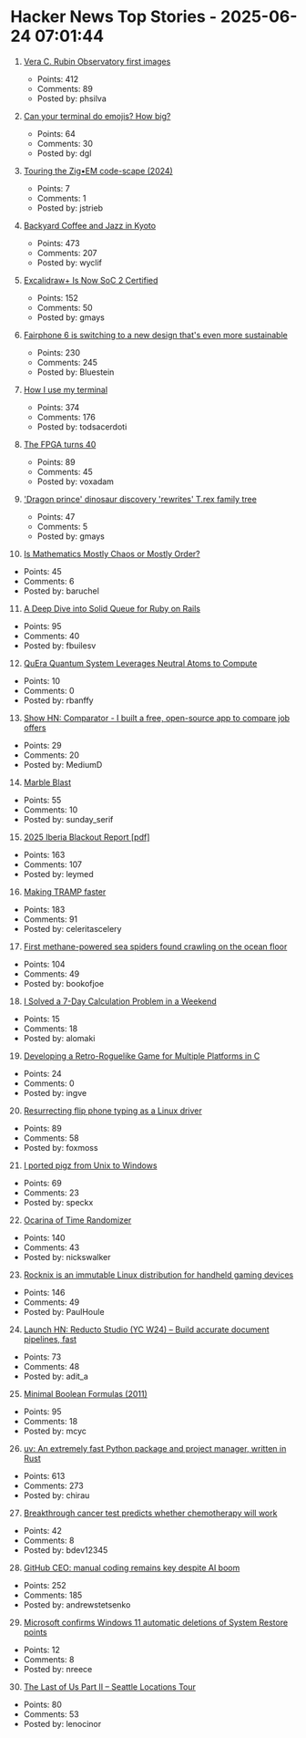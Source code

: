 # Hacker News Top Stories - 2025-06-24 07:01:44

1. [Vera C. Rubin Observatory first images](https://rubinobservatory.org/news/rubin-first-look/cosmic-treasure-chest)
   - Points: 412
   - Comments: 89
   - Posted by: phsilva

2. [Can your terminal do emojis? How big?](https://dgl.cx/2025/06/can-your-terminal-do-emojis)
   - Points: 64
   - Comments: 30
   - Posted by: dgl

3. [Touring the Zig•EM code-scape (2024)](https://zigem.openem.org/post-003/)
   - Points: 7
   - Comments: 1
   - Posted by: jstrieb

4. [Backyard Coffee and Jazz in Kyoto](https://thedeletedscenes.substack.com/p/backyard-coffee-and-jazz-in-kyoto)
   - Points: 473
   - Comments: 207
   - Posted by: wyclif

5. [Excalidraw+ Is Now SoC 2 Certified](https://plus.excalidraw.com/blog/excalidraw-soc2)
   - Points: 152
   - Comments: 50
   - Posted by: gmays

6. [Fairphone 6 is switching to a new design that's even more sustainable](https://www.androidcentral.com/phones/fairphone-6-official-render-leaks-showcase-its-sustainable-design)
   - Points: 230
   - Comments: 245
   - Posted by: Bluestein

7. [How I use my terminal](https://jyn.dev/how-i-use-my-terminal/)
   - Points: 374
   - Comments: 176
   - Posted by: todsacerdoti

8. [The FPGA turns 40](https://www.adiuvoengineering.com/post/the-fpga-turns-40)
   - Points: 89
   - Comments: 45
   - Posted by: voxadam

9. ['Dragon prince' dinosaur discovery 'rewrites' T.rex family tree](https://www.bbc.com/news/articles/cy8dzv3vp5jo)
   - Points: 47
   - Comments: 5
   - Posted by: gmays

10. [Is Mathematics Mostly Chaos or Mostly Order?](https://www.quantamagazine.org/is-mathematics-mostly-chaos-or-mostly-order-20250620/)
   - Points: 45
   - Comments: 6
   - Posted by: baruchel

11. [A Deep Dive into Solid Queue for Ruby on Rails](https://blog.appsignal.com/2025/06/18/a-deep-dive-into-solid-queue-for-ruby-on-rails.html)
   - Points: 95
   - Comments: 40
   - Posted by: fbuilesv

12. [QuEra Quantum System Leverages Neutral Atoms to Compute](https://www.nextplatform.com/2025/06/20/quera-quantum-system-leverages-neutral-atoms-to-compute/)
   - Points: 10
   - Comments: 0
   - Posted by: rbanffy

13. [Show HN: Comparator - I built a free, open-source app to compare job offers](https://comparator-one.vercel.app/)
   - Points: 29
   - Comments: 20
   - Posted by: MediumD

14. [Marble Blast](https://marbleblast.vaniverse.io/)
   - Points: 55
   - Comments: 10
   - Posted by: sunday_serif

15. [2025 Iberia Blackout Report [pdf]](https://media.licdn.com/dms/document/media/v2/D4D1FAQGcyyYYrelkNg/feedshare-document-pdf-analyzed/B4DZeBtlohGsAk-/0/1750227910090?e=1750896000&v=beta&t=uEftse3BPsTjdLQ3DmjoVkadhUGqf7-MfYj_6UnSS28)
   - Points: 163
   - Comments: 107
   - Posted by: leymed

16. [Making TRAMP faster](https://coredumped.dev/2025/06/18/making-tramp-go-brrrr./)
   - Points: 183
   - Comments: 91
   - Posted by: celeritascelery

17. [First methane-powered sea spiders found crawling on the ocean floor](https://www.cnn.com/2025/06/17/science/spiders-deep-sea-methane-new-species)
   - Points: 104
   - Comments: 49
   - Posted by: bookofjoe

18. [I Solved a 7-Day Calculation Problem in a Weekend](https://medium.com/@jithinsankar.nk/how-i-solved-a-7-day-calculation-problem-in-a-weekend-3fb1a54f2518)
   - Points: 15
   - Comments: 18
   - Posted by: alomaki

19. [Developing a Retro-Roguelike Game for Multiple Platforms in C](https://retrogamecoders.com/roguelike-multiplatform/)
   - Points: 24
   - Comments: 0
   - Posted by: ingve

20. [Resurrecting flip phone typing as a Linux driver](https://github.com/FoxMoss/libt9)
   - Points: 89
   - Comments: 58
   - Posted by: foxmoss

21. [I ported pigz from Unix to Windows](https://blog.kowalczyk.info/article/4/how-i-ported-pigz-from-unix-to-windows.html)
   - Points: 69
   - Comments: 23
   - Posted by: speckx

22. [Ocarina of Time Randomizer](https://ootrandomizer.com/)
   - Points: 140
   - Comments: 43
   - Posted by: nickswalker

23. [Rocknix is an immutable Linux distribution for handheld gaming devices](https://rocknix.org/)
   - Points: 146
   - Comments: 49
   - Posted by: PaulHoule

24. [Launch HN: Reducto Studio (YC W24) – Build accurate document pipelines, fast](undefined)
   - Points: 73
   - Comments: 48
   - Posted by: adit_a

25. [Minimal Boolean Formulas (2011)](https://research.swtch.com/boolean)
   - Points: 95
   - Comments: 18
   - Posted by: mcyc

26. [uv: An extremely fast Python package and project manager, written in Rust](https://github.com/astral-sh/uv)
   - Points: 613
   - Comments: 273
   - Posted by: chirau

27. [Breakthrough cancer test predicts whether chemotherapy will work](https://www.telegraph.co.uk/news/2025/06/23/cancer-test-predicts-whether-chemotherapy-will-work/)
   - Points: 42
   - Comments: 8
   - Posted by: bdev12345

28. [GitHub CEO: manual coding remains key despite AI boom](https://www.techinasia.com/news/github-ceo-manual-coding-remains-key-despite-ai-boom)
   - Points: 252
   - Comments: 185
   - Posted by: andrewstetsenko

29. [Microsoft confirms Windows 11 automatic deletions of System Restore points](https://www.forbes.com/sites/davidphelan/2025/06/23/microsoft-confirms-windows-11-automatic-deletions-take-action-now-to-protect-yourself/)
   - Points: 12
   - Comments: 8
   - Posted by: nreece

30. [The Last of Us Part II – Seattle Locations Tour](https://docs.google.com/document/d/1gfFoe2xVoS9GzmmcbGUjTVVtss1Jwh4Yi-73C6Trn-I/edit?usp=sharing)
   - Points: 80
   - Comments: 53
   - Posted by: lenocinor

